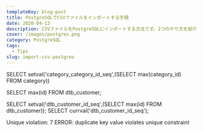 ```yaml
---
templateKey: blog-post
title: PostgreSQLでCSVファイルをインポートする手順
date: 2020-04-13
description: CSVファイルをPostgreSQLにインポートする方法です。2つのやり方を紹介します。
cover: /images/postgres.png
category: PostgreSQL
tags: 
  - Tips
slug: import-csv-postgres
---
```


SELECT setval('category_category_id_seq',(SELECT max(category_id) FROM category))

SELECT max(id) FROM dtb_customer;

SELECT setval('dtb_customer_id_seq',(SELECT max(id) FROM dtb_customer));
SELECT currval('dtb_customer_id_seq');

Unique violation: 7 ERROR: duplicate key value violates unique constraint 